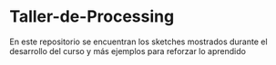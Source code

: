 # Taller-de-Processing
En este repositorio se encuentran los sketches mostrados durante el desarrollo del curso y más ejemplos para reforzar lo aprendido

